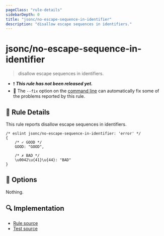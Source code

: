 ```yaml
---
pageClass: "rule-details"
sidebarDepth: 0
title: "jsonc/no-escape-sequence-in-identifier"
description: "disallow escape sequences in identifiers."
---
```

# jsonc/no-escape-sequence-in-identifier

> disallow escape sequences in identifiers.

- :exclamation: <badge text="This rule has not been released yet." vertical="middle" type="error"> ***This rule has not been released yet.*** </badge>
- :wrench: The `--fix` option on the [command line](https://eslint.org/docs/user-guide/command-line-interface#fixing-problems) can automatically fix some of the problems reported by this rule.

## :book: Rule Details

This rule reports disallow escape sequences in identifiers.

<eslint-code-block fix>

<!-- eslint-skip -->

```json5
/* eslint jsonc/no-escape-sequence-in-identifier: 'error' */
{
    /* ✓ GOOD */
    GOOD: "GOOD",

    /* ✗ BAD */
    \u0042\u{41}\u{44}: "BAD"
}
```

</eslint-code-block>

## :wrench: Options

Nothing.

## :mag: Implementation

- [Rule source](https://github.com/ota-meshi/eslint-plugin-jsonc/blob/master/lib/rules/no-escape-sequence-in-identifier.ts)
- [Test source](https://github.com/ota-meshi/eslint-plugin-jsonc/blob/master/tests/lib/rules/no-escape-sequence-in-identifier.js)
